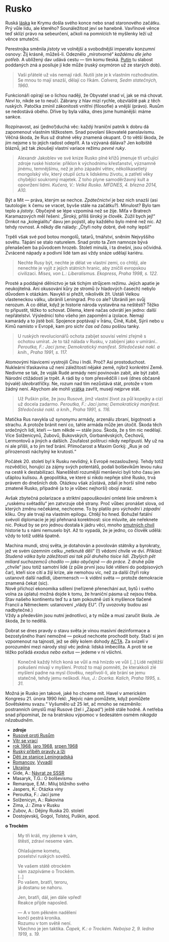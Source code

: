 Rusko
=====

Ruská [láska](http://www.divadlonavinohradech.com/divadelni-hra/Laska-na-Krymu)
ke Krymu došla svého konce
nebo snad staronového začátku.
Prý vůle lidu, ale kterého? Sounáležitost
jeví se hanebně. Vavřínové věnce teď sklízí
právo na sebeurčení, ačkoli na pomnících té
myšlenky leží už věnce smuteční.

Perestrojka směnila *jistoty* ve volnější
a svobodnější imperativ konzumní osnovy:
Žij krásně, můžeš-li. Odeznělo „mírotvorné“
*každému dle jeho potřeb*.
A ublížený dav udává cestu — tím komu tleská.
[Putin](http://youtu.be/sUNslUmQNiw) tu slabost poddaných zná a posiluje ji kde může
(ruský oxymóron už ze starých dob).

> Vaši přátelé už vás nemají rádi. Nutili jste je
> k vlastním rozhodnutím. Se mnou to mají snazší,
> dělají co říkám.
> *Calvera, Sedm statečných, 1960.*

Funkcionáři opírají se o lichou naději, že Obyvatel
snad ví, jak se má chovat. *Neví to*, nikde se to neučí. 
Zábrany z hlav mizí rychle, obzvláště pak z těch ruských.
Patočka zmínil zákonitosti vnitřní (filosofie)
a vnější (právo). Rusům se nedostává obého.
Dříve by byla válka, dnes jsme humánější: máme sankce.

Rozpínavost, asi (jedno!)duchá věc:
každý hraniční patník k dobru dá zapomenout
vlastním těžkostem.
Snad povolaní šikovatelé panslavismu.
Věčná škoda, že Rus už drahné věky znamená okupant.
O to větší škoda, že jim nejsme s to
jejich radost odepřít.
A ta vzývaná dálava? Jen kolbiště bláznů, jež tak
zkoušejí vlastní variace režimu *pevné ruky*.

> Alexandr Jakoblev ve své knize Rusko plné
> křížů jmenuje tři určující zdroje ruské historie:
> příklon k východnímu křesťanství, významně jinému,
> temnějšímu, než je jeho západní větev, několikasetletý
> mongolský vliv, který otupil úctu k lidskému životu,
> a zatřetí věky chybějící soukromý majetek. Z toho
> plyne samoděržavný kult a opovržení lidmi.
> *Kučera, V.: Velké Rusko. MFDNES, 4. března 2014, A10.*

Být a Mít — práva, kterým se nechce.
*Zpátečnictví* je bez nich snazší
(asi tautologie: k čemu se vracet,
byvše stále na začátku?).
Minulost? Bylo tam teplo a *jistoty*.
Obyčejně se lépe vzpomíná než se žije.
Míťa v Bratrech Karamazových měl řešení:
„Široký, příliš široký je člověk. Zúžil bych jej!“
Drnkot na „kolegialitu“ davu jen
pojistil, aby každého bylo méně než nic.
Až tehdy rovnost. A někdy dle nálady:
„Čtyři nohy dobré, dvě nohy lepší!“

Trpěli však své pod botou mongolů,
tatarů, tmářství, sněním Nejvyššího sovětu. Tápání se stalo
naturelem. Snad proto ta *Zem* namnoze bývá
přenašečem ba původcem hrozeb. Století minulá,
i ta dnešní, jsou očividná. Zvrácené nápady
a podivní lidé tam asi vždy snáze udělají kariéru.

> Nechte Rusy být, nechte je dělat ve vlastní zemi,
> co chtějí, ale nenechte je vyjít z jejich státních
> hranic, aby zničili evropskou civilizaci.
> *Mises, von L.: Liberalismus. Ekopress, Praha 1998, s. 122.*

Prosté a poddajné dělnictvo je tak tichým strůjcem
režimu. Jejich apatie je neukojitelná. Ani okusování kůry
ze stromů (v hladových časech) nebylo důvodem k otázkám.
Navykli si přežít, nikolivěk žít.
Ustáli Velkou vlasteneckou válku, ubránili Leningrad.
Pro co ale? Ubránili jen svůj nerozum. A co dělat,
když je historie národa vystavěna na neštěstí?
Těžko to připustit, těžko to schovat.
Dilema, které načas odvrátí jen jedno: další
nepřátelství. Výslednicí toho všeho jen zapomění a izolace.
Nemají kamarády a to jistě bolí. Spojence poptávají
v Íránu, Číně, Kubě, Sýrii nebo u Kimů namísto
v Evropě, kam pro sichr *čas od času* pošlou tanky.

> U ruských revolucionářů ochota zabíjet souvisí velmi
> zřejmě s ochotou umírat. Je to táž nálada v Rusku,
> v zabíjení jako v umírání..
> *Peroutka, F.: Jací jsme; Demokratický manifest. Středočeské nakl. a knih., Praha 1991, s. 117.*

Atomovými hlavicemi vystrojili Čínu i Indii.
Proč? Asi prostoduchost. Nukleární třaskavina
už není záležitostí nějaké země, nýbrž
konkrétní Země. Nedivme se tak, že voják Rudé
armády není povinován zabít, ale být zabit.
Národní ctižádostí je trpět. A rádi by o tom
přesvědčili i své (dnes občasně bývalé) *ideo*bratříčky.
Ne, rozum nad tím nezůstává
stát, protože v tom žádný není.
Abychom ale mohli [vrátka](https://www.google.cz/search?q=karel+kryl) zavřít,
musejí nejprve stát.

> Už Puškin píše, že jsou Rusové, jimž vlastní
> život za půl kopejky a cizí už docela zadarmo.
> *Peroutka, F.: Jací jsme; Demokratický manifest. Středočeské nakl. a knih., Praha 1991, s. 116.*

Matička Rus navykla už synonymu armády,
arzenálu zbraní, bigotnosti a strachu. A protože
bránit není co, tahle armáda může jen útočit.
Škoda těch srdečných lidí, kteří — tam někde —
stále jsou. Škoda, že s tím nic nedělají.
Více Solženicynů, Zubovů, Bukovských,
Gorbaněvských, Čechovů, Lermontovů a jiných a dalších.
Zoufalost politruci nikdy nepřipustí.
My už na ni ale přišli, a to jim teď brání.
Přímočarost a Maxim Gorkij: „Rus je od přirozenosti náchylný ke krutosti.“

Počátek 20. století byl k Rusku nevlídný,
k Evropě nezasloužený. Tehdy totiž rozvědčíci,
horující za zájmy svých potentátů, podali bolševikům
levou ruku na cestě k destabilizaci. Naneštěstí
rozumější menševici byli toho času jen uťáplou
kulisou. A geopolitika, ve které si nikdo nepřeje
silné Rusko, trvá právem do dnešních dob. Otázkou
však zůstává, zdali je horší silné nebo zmatené
Rusko, případně (a to je vůbec nejhorší) obojí naráz.

Avšak zbytečná polarizace a striktní papouškování
omleté linie směrem k „ruskému světadílu“ jen
zatvrzuje obě strany. Proč vůbec pronášet slova,
od kterých změnu nečekáme, nechceme.
To by platilo pro *východní* i *západní* kliku.
Ony ale trvají na vlastním epilogu. Chtějí ho hned.
Bohužel fatální svévolí diplomacie je
její přehnaná korektnost: sice mluvíte,
ale neřeknete nic. Pokud by se pro jednou
dostala k jádru věci, mnoho [smutných chvil](http://www.ceskatelevize.cz/porady/10488437622-americke-stoleti-ocima-olivera-stonea/213382555990003-atomova-bomba/)
historie tu s námi nemuselo být.
Až to vypadá, že je jedno, co člověk udělá:
vždy to totiž udělá špatně.

Machina mundi, stroj světa, je dotahován
a povolován státníky a byrokraty, jež ve svém územním celku
„netknutě dělí“ (!) vědomí chvíle ve dví. *Příklad: Studená válka byla záležitostí
asi tak půl druhého tisíce lidí. Zbylých pět miliard suchozemců chodilo — jako obyčejně — do práce.*
Z druhé půle „chvíle“ jsou totiž samotní lidé (z půle první jsou lidé vtěleni do podpisových čar),
kteří sice cítí a žijí krize, ale nemohou víc,
než za další čtyři roky ustanovit další nadlidi,
übermensch — k vidění světa — protože demokracie
znamená čekat (sic).  
Nově příchozí ekonomika sdílení (neřízené přenechání
aut, bytů i svého volna za úplatu) možná dojde k tomu,
že hraniční pásma už nejsou třeba. Stav našeho kontinentu teď
tu a tam pokoutně ústí k myšlence tlačené Francií a Německem: ustanovení „vlády EU“.
(Ty uvozovky budou asi nadbytečné.)  
Vždy a především jsou nutní jednotlivci, a ty může a musí zaručit škola.
Je škoda, že to nedělá.

Dobrat se dnes pravdy o stavu světa je vinou
masívní dezinformace a bezostyšného lhaní
nemožné — pokud nechcete prochodit boty.
Stačí si jen vzpomenout na tajnosti,
jež se děly kolem dohody [ACTA](http://www.vlada.cz/cz/media-centrum/aktualne/vlada-pozastavuje-ratifikaci-dohody-acta-92694/).
Za svízelí v porozumění mezi národy stojí
věc jediná: lidská imbecilita. A proti té se
těžko pořádá *exodus nebo exitus*
— jedeme v ní všichni. 

> Konečně každý hřích koná se vůlí a má hnízdo
> ve vůli [..] Lidé nejtěžší pokušení mívají v myšlení.
> Protož to mají pomněti, že kterakkoli zlé myšlení
> padne na mysl člověku, nepřivolí-li, ale brání se
> jemu statečně, tehdy jemu neškodí.
> *Hus, J.: Dcerka. Kalich, Praha 1995, s. 31.*

Možná je Rusko jen takové, jaké ho chceme mít.
Havel v americkém Kongresu 21. února 1990 řekl:
„Nejvíc nám pomůžete, když pomůžete Sovětskému svazu.“
Vyšumělo už 25 let, ač mnoho se nezměnilo:
postranních úmyslů mají Rusové (žel i „Západ“)
ještě stále hodně. A netřeba snad připomínat,
že na bratrskou výpomoc v šedesátém osmém
*nikagda nězabudněm*.


* __zdroje__
* [Rusové proti Rusům](http://www.rozhlas.cz/zpravy/data/_zprava/rusove-proti-rusum-zeme-v-nevyhlasene-obcanske-valce--1484099)
* [Vítr se vrací](http://prehravac.rozhlas.cz/audio/2876556)
* [rok 1968](http://www.ceskatelevize.cz/porady/10192661914-rok-68/20756226860-nadeje/),
[jaro 1968](http://www.pametnaroda.cz/anniversary/detail/id/7),
[srpen 1968](http://prehravac.rozhlas.cz/audio/433702)
* [Ruský příběh pravdy a lži](http://www.ceskatelevize.cz/porady/1142743803-reporteri-ct/214452801240019/video/327399)
* [Děti ze stanice Leningradská](http://youtu.be/0JW6Qslwd3w)
* [Romancov](http://www.radio1.cz/archiv-poradu/stahnout/36545-hudba-porady-2014-zatisi-2014-01-29-jero-phdr-michael-romancov-ukrajina-mp3),
[Vyvadil](http://video.aktualne.cz/dvtv/putin-je-mekkej-mel-bych-mu-radit-rika-sef-pratel-ruska/r~e1b4f00087a611e498be002590604f2e/)
* [Ukrajina](https://medium.com/@Hromadske/ukraines-decentralization-explained-7b83e1897dfc)
* Gide, A.: [Návrat ze SSSR](http://search.mlp.cz/cz/titul/navrat-ze-sssr-a-poopraveni-navratu-ze-sssr/4125533/)
* Masaryk, T.G.: O bolševismu
* Remarque, E.M.: Miluj bližního svého
* Jaspers, K.: Otázka viny
* Peroutka, F.: Jací jsme
* Solženicyn, A.: Rakovina
* Zima, J.: Zima v Rusku
* Zubov, A.: Dějiny Ruska 20. století
* Dostojevskij, Gogol, Tolstoj, Puškin, apod.

__o Trockém__
> My tři králi, my jdeme k vám,  
> štěstí, zdraví neseme vám.
>
> Ohlašujeme kometu,  
> poselství ruských sovětů.
>
> Ve vašem státě otrockém  
> vám zazpíváme o Trockém.  
> [..]  
> Po vašem, bratři, teroru,  
> já dostanu se nahoru.
>
> Jen, bratři, dál, jen dále vpřed!  
> Reakce přijde naposled.
>
> — A v tom pěkném nadělení  
> končí pestrá kronika.  
> Rozumu v tom světě není.  
> Všechno je jen taktika.
> *Čapek, K.: o Trockém. Nebojsa 2, 9. ledna 1919, s. 19.*

